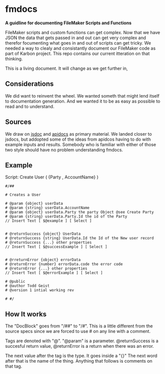 # fmdocs

**A guidline for documenting FileMaker Scripts and Functions**

FileMaker scripts and custom functions can get complex.  Now that we have JSON the data that gets passed in and out can get very complex and therefor focumenting what goes in and out of scripts can get tricky. We needed a way to clealy and consistantly document our FileMaker code as part of Karbon project.  This repo contains our current itteration on that thinking.

This is a living document. It will change as we get further in,

## Considerations
We did want to reinvent the wheel. We wanted someth that might lend itself to documentation generation. And we wanted it to be as easy as possible to read and to understand.

## Sources
We draw on [jsdoc](http://usejsdoc.org/) and [apidocs](http://apidocjs.com/) as primary material. We landed closer to jsdocs, but addopted some of the ideas from apidcos having to do with example inputs and results. Somebody who is familiar with either of those two style should have no problem understanding fmdocs.


## Example

Script: Create User ( {Party , AccountName} )
```
#/##
 
# Creates a User
 
# @param {object} userData
# @param {string} userData.AccountName
# @param {object} userData.Party the party Object @see Create Party
# @param {string} userData.Party.Id the id of the Party
// Insert Text [ $@example ] [ Select ]
 
 
# @returnSuccess {object} UserData
# @returnSuccess {string} UserData.Id the Id of the New user record
# @returnSuccess {...} other properties
// Insert Text [ $@successExample ] [ Select ]
 
 
# @rreturnError {object} errorData
# @returnError {number} errorData.code the error code
# @returnError {...} other properties
// Insert Text [ $@errorExample ] [ Select ]
 
# @public
# @author Todd Geist
# @version 1 intial working rev
 
# #/
```

## How It works

The "DocBlock" goes from "/##" to "/#".  This is a little different from the source specs since we are forced to use # on any line with a comment.

Tags are denoted with "@". "@param" is a parameter. @returnSuccess is a succesful return value, @returnError is a return when there was an error.

The next value after the tag is the type. It goes inside a "{}"  The next word after that is the name of the thing.  Anything that follows is comments on that tag.
